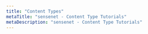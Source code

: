 ```yaml
---
title: "Content Types"
metaTitle: "sensenet - Content Type Tutorials"
metaDescription: "sensenet - Content Type Tutorials"
---
```

